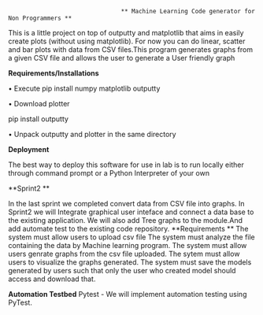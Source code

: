                                     ** Machine Learning Code generator for Non Programmers **
                                         
This is a little project on top of outputty and matplotlib that aims in easily create plots (without  using matplotlib). For now you can    do linear, scatter and bar plots with data from CSV files.This program generates graphs from a given CSV file and allows the user to generate a User friendly graph
       
  **Requirements/Installations**
  
•	Execute pip install numpy matplotlib outputty

•	Download plotter

  pip install outputty

•	Unpack outputty and plotter in the same directory 

**Deployment**

The best way to deploy this software for use in lab is to run locally either through command prompt or a Python Interpreter of your own

**Sprint2 **

In the last sprint we completed convert data from CSV file into graphs. In Sprint2 we will Integrate graphical user inteface and connect a data base to the existing application. We will also add Tree graphs to the module.And add automate test to the existing code repository.
**Requirements **
The system must allow users to upload csv file 
The system must analyze the file containing the data by Machine learning program.
The system must allow users genrate graphs from the csv file uploaded.
The sytem must allow users to visualize the graphs generated.
The system must save the models generated by users such that only the user who created model should access and download that.

**Automation Testbed**
Pytest - We will implement automation testing using PyTest.
